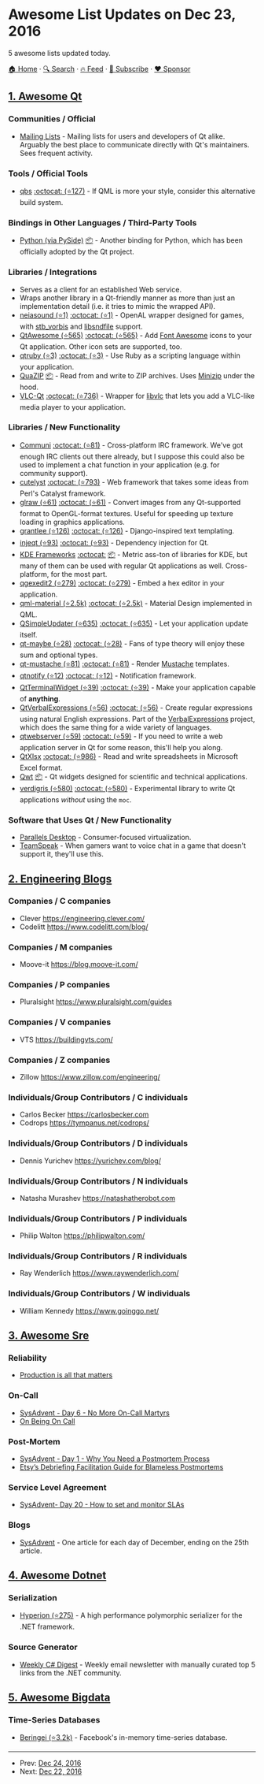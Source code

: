 # Awesome List Updates on Dec 23, 2016

5 awesome lists updated today.

[🏠 Home](/README.md) · [🔍 Search](https://www.trackawesomelist.com/search/) · [🔥 Feed](https://www.trackawesomelist.com/rss.xml) · [📮 Subscribe](https://trackawesomelist.us17.list-manage.com/subscribe?u=d2f0117aa829c83a63ec63c2f&id=36a103854c) · [❤️  Sponsor](https://github.com/sponsors/theowenyoung)



## [1. Awesome Qt](/content/JesseTG/awesome-qt/README.md)

### Communities / Official

*   [Mailing Lists](http://lists.qt-project.org) - Mailing lists for users and developers of Qt alike.  Arguably the best place to communicate directly with Qt's maintainers.  Sees frequent activity.

### Tools / Official Tools

*   [qbs](https://doc.qt.io/qbs) [:octocat: (⭐127)](https://github.com/qt-labs/qbs) - If QML is more your style, consider this alternative build system.

### Bindings in Other Languages / Third-Party Tools

*   [Python (via PySide)](https://wiki.qt.io/PySide) [:package:](https://code.qt.io/cgit/pyside/pyside.git) - Another binding for Python, which has been officially adopted by the Qt project.

### Libraries / Integrations

*   Serves as a client for an established Web service.
*   Wraps another library in a Qt-friendly manner as more than just an implementation detail (i.e. it tries to mimic the wrapped API).
*   [neiasound (⭐1)](https://github.com/lucaspcamargo/neiasound) [:octocat: (⭐1)](https://github.com/lucaspcamargo/neiasound) - OpenAL wrapper designed for games, with [stb\_vorbis](https://nothings.org/stb_vorbis) and [libsndfile](http://www.mega-nerd.com/libsndfile) support.
*   [QtAwesome (⭐565)](https://github.com/gamecreature/QtAwesome) [:octocat: (⭐565)](https://github.com/gamecreature/QtAwesome) - Add [Font Awesome](https://fortawesome.github.io/Font-Awesome) icons to your Qt application.  Other icon sets are supported, too.
*   [qtruby (⭐3)](https://github.com/cybercatalyst/qtruby) [:octocat: (⭐3)](https://github.com/cybercatalyst/qtruby) - Use Ruby as a scripting language within your application.
*   [QuaZIP](http://quazip.sourceforge.net) [:package:](https://sourceforge.net/projects/quazip) - Read from and write to ZIP archives.  Uses [Minizip](http://www.winimage.com/zLibDll/minizip.html) under the hood.
*   [VLC-Qt](https://vlc-qt.tano.si) [:octocat: (⭐736)](https://github.com/vlc-qt/vlc-qt) - Wrapper for [libvlc](https://wiki.videolan.org/LibVLC) that lets you add a VLC-like media player to your application.

### Libraries / New Functionality

*   [Communi](https://communi.github.io) [:octocat: (⭐81)](https://github.com/communi/libcommuni) - Cross-platform IRC framework.  We've got enough IRC clients out there already, but I suppose this could also be used to implement a chat function in your application (e.g. for community support).
*   [cutelyst](http://cutelyst.org) [:octocat: (⭐793)](https://github.com/cutelyst/cutelyst) - Web framework that takes some ideas from Perl's Catalyst framework.
*   [glraw (⭐61)](https://github.com/cginternals/glraw) [:octocat: (⭐61)](https://github.com/cginternals/glraw) - Convert images from any Qt-supported format to OpenGL-format textures.  Useful for speeding up texture loading in graphics applications.
*   [grantlee (⭐126)](https://github.com/steveire/grantlee) [:octocat: (⭐126)](https://github.com/steveire/grantlee) - Django-inspired text templating.
*   [injeqt (⭐93)](https://github.com/vogel/injeqt) [:octocat: (⭐93)](https://github.com/vogel/injeqt) - Dependency injection for Qt.
*   [KDE Frameworks](https://api.kde.org/frameworks) [:octocat:](https://github.com/KDE) [:package:](https://quickgit.kde.org) - Metric ass-ton of libraries for KDE, but many of them can be used with regular Qt applications as well.  Cross-platform, for the most part.
*   [qgexedit2 (⭐279)](https://github.com/Simsys/qhexedit2) [:octocat: (⭐279)](https://github.com/Simsys/qhexedit2) - Embed a hex editor in your application.
*   [qml-material (⭐2.5k)](https://github.com/papyros/qml-material) [:octocat: (⭐2.5k)](https://github.com/papyros/qml-material) - Material Design implemented in QML.
*   [QSimpleUpdater (⭐635)](https://github.com/alex-spataru/QSimpleUpdater) [:octocat: (⭐635)](https://github.com/alex-spataru/QSimpleUpdater) - Let your application update itself.
*   [qt-maybe (⭐28)](https://github.com/robertknight/qt-maybe) [:octocat: (⭐28)](https://github.com/robertknight/qt-maybe) - Fans of type theory will enjoy these sum and optional types.
*   [qt-mustache (⭐81)](https://github.com/robertknight/qt-mustache) [:octocat: (⭐81)](https://github.com/robertknight/qt-mustache) - Render [Mustache](https://mustache.github.io) templates.
*   [qtnotify (⭐12)](https://github.com/cybercatalyst/qtnotify) [:octocat: (⭐12)](https://github.com/cybercatalyst/qtnotify) - Notification framework.
*   [QtTerminalWidget (⭐39)](https://github.com/cybercatalyst/qtterminalwidget) [:octocat: (⭐39)](https://github.com/cybercatalyst/qtterminalwidget) - Make your application capable of **anything**.
*   [QtVerbalExpressions (⭐56)](https://github.com/VerbalExpressions/QtVerbalExpressions) [:octocat: (⭐56)](https://github.com/VerbalExpressions/QtVerbalExpressions) - Create regular expressions using natural English expressions.  Part of the [VerbalExpressions](https://verbalexpressions.github.io) project, which does the same thing for a wide variety of languages.
*   [qtwebserver (⭐59)](https://github.com/cybercatalyst/qtwebserver) [:octocat: (⭐59)](https://github.com/cybercatalyst/qtwebserver) - If you need to write a web application server in Qt for some reason, this'll help you along.
*   [QtXlsx](http://qtxlsx.debao.me) [:octocat: (⭐986)](https://github.com/dbzhang800/QtXlsxWriter) - Read and write spreadsheets in Microsoft Excel format.
*   [Qwt](http://qwt.sourceforge.net) [:package:](https://sourceforge.net/projects/qwt) - Qt widgets designed for scientific and technical applications.
*   [verdigris (⭐580)](https://github.com/woboq/verdigris) [:octocat: (⭐580)](https://github.com/woboq/verdigris) - Experimental library to write Qt applications *without* using the `moc`.

### Software that Uses Qt / New Functionality

*   [Parallels Desktop](https://www.parallels.com/products/desktop) - Consumer-focused virtualization.
*   [TeamSpeak](https://www.teamspeak.com) - When gamers want to voice chat in a game that doesn't support it, they'll use this.

## [2. Engineering Blogs](/content/kilimchoi/engineering-blogs/README.md)

### Companies / C companies

*   Clever <https://engineering.clever.com/>
*   Codelitt <https://www.codelitt.com/blog/>

### Companies / M companies

*   Moove-it <https://blog.moove-it.com/>

### Companies / P companies

*   Pluralsight <https://www.pluralsight.com/guides>

### Companies / V companies

*   VTS <https://buildingvts.com/>

### Companies / Z companies

*   Zillow <https://www.zillow.com/engineering/>

### Individuals/Group Contributors / C individuals

*   Carlos Becker <https://carlosbecker.com>
*   Codrops <https://tympanus.net/codrops/>

### Individuals/Group Contributors / D individuals

*   Dennis Yurichev <https://yurichev.com/blog/>

### Individuals/Group Contributors / N individuals

*   Natasha Murashev <https://natashatherobot.com>

### Individuals/Group Contributors / P individuals

*   Philip Walton <https://philipwalton.com/>

### Individuals/Group Contributors / R individuals

*   Ray Wenderlich <https://www.raywenderlich.com/>

### Individuals/Group Contributors / W individuals

*   William Kennedy <https://www.goinggo.net/>

## [3. Awesome Sre](/content/dastergon/awesome-sre/README.md)

### Reliability

*   [Production is all that matters](http://naildrivin5.com/blog/2013/06/16/production-is-all-that-matters.html)

### On-Call

*   [SysAdvent - Day 6 - No More On-Call Martyrs](https://sysadvent.blogspot.com/2016/12/day-6-no-more-on-call-martyrs.html)
*   [On Being On Call](http://naildrivin5.com/blog/2016/12/07/on-call.html)

### Post-Mortem

*   [SysAdvent - Day 1 - Why You Need a Postmortem Process](https://sysadvent.blogspot.com/2016/12/day-1-why-you-need-postmortem-process.html)
*   [Etsy’s Debriefing Facilitation Guide for Blameless Postmortems](https://codeascraft.com/2016/11/17/debriefing-facilitation-guide/)

### Service Level Agreement

*   [SysAdvent- Day 20 - How to set and monitor SLAs](https://sysadvent.blogspot.com/2016/12/day-20-how-to-set-and-monitor-slas.html)

### Blogs

*   [SysAdvent](https://sysadvent.blogspot.com) - One article for each day of December, ending on the 25th article.

## [4. Awesome Dotnet](/content/quozd/awesome-dotnet/README.md)

### Serialization

*   [Hyperion (⭐275)](https://github.com/akkadotnet/Hyperion) - A high performance polymorphic serializer for the .NET framework.

### Source Generator

*   [Weekly C# Digest](https://csharpdigest.net/) - Weekly email newsletter with manually curated top 5 links from the .NET community.

## [5. Awesome Bigdata](/content/newTendermint/awesome-bigdata/README.md)

### Time-Series Databases

*   [Beringei (⭐3.2k)](https://github.com/facebookincubator/beringei) - Facebook's in-memory time-series database.

---

- Prev: [Dec 24, 2016](/content/2016/12/24/README.md)
- Next: [Dec 22, 2016](/content/2016/12/22/README.md)